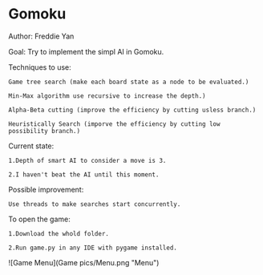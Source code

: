 # Gomoku
Author: Freddie Yan

Goal: Try to implement the simpl AI in Gomoku.

Techniques to use: 

    Game tree search (make each board state as a node to be evaluated.)
    
    Min-Max algorithm use recursive to increase the depth.)
    
    Alpha-Beta cutting (improve the efficiency by cutting usless branch.)
    
    Heuristically Search (imporve the efficiency by cutting low possibility branch.)
    
 Current state:
 
    1.Depth of smart AI to consider a move is 3.
    
    2.I haven't beat the AI until this moment.
    
 Possible improvement:
 
    Use threads to make searches start concurrently.
    
 To open the game:
 
    1.Download the whold folder.
    
    2.Run game.py in any IDE with pygame installed.
    
![Game Menu](Game pics/Menu.png "Menu")
